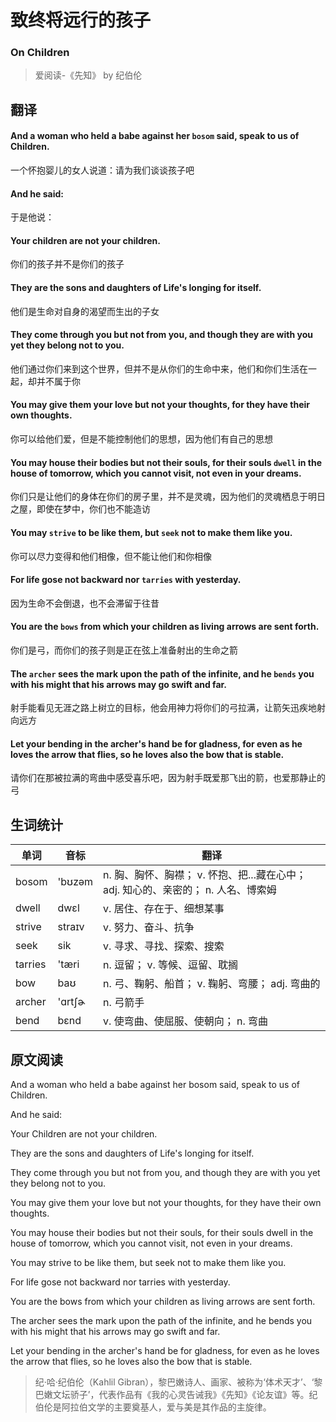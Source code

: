 # 致终将远行的孩子
### On Children
>爱阅读-《先知》 by 纪伯伦

## 翻译
#### And a woman who held a babe against her `bosom` said, speak to us of Children.
一个怀抱婴儿的女人说道：请为我们谈谈孩子吧
#### And he said:
于是他说：
#### Your children are not your children.
你们的孩子并不是你们的孩子
#### They are the sons and daughters of Life's longing for itself.
他们是生命对自身的渴望而生出的子女
#### They come through you but not from you, and though they are with you yet they belong not to you.
他们通过你们来到这个世界，但并不是从你们的生命中来，他们和你们生活在一起，却并不属于你
#### You may give them your love but not your thoughts, for they have their own thoughts.
你可以给他们爱，但是不能控制他们的思想，因为他们有自己的思想
#### You may house their bodies but not their souls, for their souls `dwell` in the house of tomorrow, which you cannot visit, not even in your dreams.
你们只是让他们的身体在你们的房子里，并不是灵魂，因为他们的灵魂栖息于明日之屋，即使在梦中，你们也不能造访
#### You may `strive` to be like them, but `seek` not to make them like you.
你可以尽力变得和他们相像，但不能让他们和你相像
#### For life gose not backward nor `tarries` with yesterday.
因为生命不会倒退，也不会滞留于往昔
#### You are the `bows` from which your children as living arrows are sent forth.
你们是弓，而你们的孩子则是正在弦上准备射出的生命之箭
#### The `archer` sees the mark upon the path of the infinite, and he `bends` you with his might that his arrows may go swift and far.
射手能看见无涯之路上树立的目标，他会用神力将你们的弓拉满，让箭矢迅疾地射向远方
#### Let your bending in the archer's hand be for gladness, for even as he loves the arrow that flies, so he loves also the bow that is stable.
请你们在那被拉满的弯曲中感受喜乐吧，因为射手既爱那飞出的箭，也爱那静止的弓


## 生词统计
| 单词 | 音标 | 翻译
|-|-|-|
| bosom | 'bʊzəm | n. 胸、胸怀、胸襟； v. 怀抱、把...藏在心中； adj. 知心的、亲密的； n. 人名、博索姆 |
| dwell | dwɛl | v. 居住、存在于、细想某事 |
| strive | straɪv | v. 努力、奋斗、抗争 |
| seek | sik | v. 寻求、寻找、探索、搜索 |
| tarries | 'tæri | n. 逗留； v. 等候、逗留、耽搁 |
| bow | baʊ | n. 弓、鞠躬、船首； v. 鞠躬、弯腰； adj. 弯曲的 |
| archer | 'ɑrtʃɚ | n. 弓箭手 |
| bend | bɛnd | v. 使弯曲、使屈服、使朝向； n. 弯曲 |

## 原文阅读
And a woman who held a babe against her bosom said, speak to us of Children.

And he said:

Your Children are not your children.

They are the sons and daughters of Life's longing for itself.

They come through you but not from you, and though they are with you yet they belong not to you.

You may give them your love but not your thoughts, for they have their own thoughts.

You may house their bodies but not their souls, for their souls dwell in the house of tomorrow, which you cannot visit, not even in your dreams.

You may strive to be like them, but seek not to make them like you.

For life gose not backward nor tarries with yesterday.

You are the bows from which your children as living arrows are sent forth.

The archer sees the mark upon the path of the infinite, and he bends you with his might that his arrows may go swift and far.

Let your bending in the archer's hand be for gladness, for even as he loves the arrow that flies, so he loves also the bow that is stable.

>纪·哈·纪伯伦（Kahlil Gibran），黎巴嫩诗人、画家、被称为‘体术天才’、‘黎巴嫩文坛骄子’，代表作品有《我的心灵告诫我》《先知》《论友谊》等。纪伯伦是阿拉伯文学的主要奠基人，爱与美是其作品的主旋律。

<src-rtyAudio :src="'https://rtyresources2019.github.io/2019-January/On Children.mp3'"></src-rtyAudio>